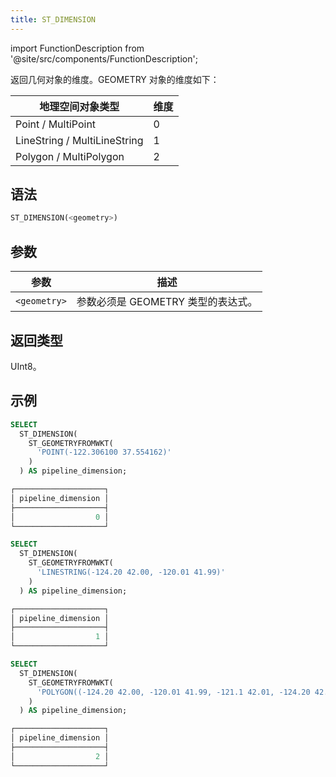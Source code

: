 ```yaml
---
title: ST_DIMENSION
---
```

import FunctionDescription from '@site/src/components/FunctionDescription';

<FunctionDescription description="引入或更新于：v1.2.442"/>

返回几何对象的维度。GEOMETRY 对象的维度如下：

| 地理空间对象类型       | 维度  |
|------------------------|-------|
| Point / MultiPoint     | 0     |
| LineString / MultiLineString | 1     |
| Polygon / MultiPolygon | 2     |

## 语法

```sql
ST_DIMENSION(<geometry>)
```

## 参数

| 参数         | 描述                                   |
|--------------|----------------------------------------|
| `<geometry>` | 参数必须是 GEOMETRY 类型的表达式。     |

## 返回类型

UInt8。

## 示例

```sql
SELECT
  ST_DIMENSION(
    ST_GEOMETRYFROMWKT(
      'POINT(-122.306100 37.554162)'
    )
  ) AS pipeline_dimension;

┌────────────────────┐
│ pipeline_dimension │
├────────────────────┤
│                  0 │
└────────────────────┘

SELECT
  ST_DIMENSION(
    ST_GEOMETRYFROMWKT(
      'LINESTRING(-124.20 42.00, -120.01 41.99)'
    )
  ) AS pipeline_dimension;

┌────────────────────┐
│ pipeline_dimension │
├────────────────────┤
│                  1 │
└────────────────────┘

SELECT
  ST_DIMENSION(
    ST_GEOMETRYFROMWKT(
      'POLYGON((-124.20 42.00, -120.01 41.99, -121.1 42.01, -124.20 42.00))'
    )
  ) AS pipeline_dimension;

┌────────────────────┐
│ pipeline_dimension │
├────────────────────┤
│                  2 │
└────────────────────┘
```